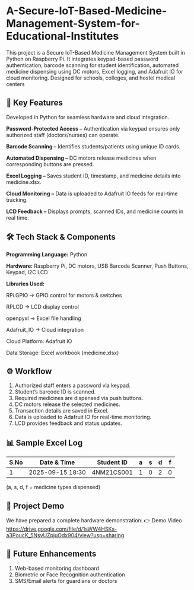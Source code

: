 # A-Secure-IoT-Based-Medicine-Management-System-for-Educational-Institutes
This project is a Secure IoT-Based Medicine Management System built in Python on Raspberry Pi. It integrates keypad-based password authentication, barcode scanning for student identification, automated medicine dispensing using DC motors, Excel logging, and Adafruit IO for cloud monitoring. Designed for schools, colleges, and hostel medical centers

## 🔑 Key Features

Developed in Python for seamless hardware and cloud integration.

**Password-Protected Access –** Authentication via keypad ensures only authorized staff (doctors/nurses) can operate.

**Barcode Scanning –** Identifies students/patients using unique ID cards.

**Automated Dispensing –** DC motors release medicines when corresponding buttons are pressed.

**Excel Logging –** Saves student ID, timestamp, and medicine details into medicine.xlsx.

**Cloud Monitoring –** Data is uploaded to Adafruit IO feeds for real-time tracking.

**LCD Feedback –** Displays prompts, scanned IDs, and medicine counts in real time.

## 🛠️ Tech Stack & Components

**Programming Language:** Python

**Hardware:** Raspberry Pi, DC motors, USB Barcode Scanner, Push Buttons, Keypad, I2C LCD

**Libraries Used:**

RPi.GPIO → GPIO control for motors & switches

RPLCD → LCD display control

openpyxl → Excel file handling

Adafruit_IO → Cloud integration

Cloud Platform: Adafruit IO

Data Storage: Excel workbook (medicine.xlsx)

## ⚙️ Workflow

1. Authorized staff enters a password via keypad.
2. Student’s barcode ID is scanned.
3. Required medicines are dispensed via push buttons.
4. DC motors release the selected medicines.
5. Transaction details are saved in Excel.
6. Data is uploaded to Adafruit IO for real-time monitoring.
7. LCD provides feedback and status updates.

## 📊 Sample Excel Log
| S.No | Date & Time      | Student ID | a | s | d | f |
| ---- | ---------------- | ---------- | - | - | - | - |
| 1    | 2025-09-15 18:30 | 4NM21CS001 | 1 | 0 | 2 | 0 |


(a, s, d, f = medicine types dispensed)


## 🎥 Project Demo

We have prepared a complete hardware demonstration:
👉 Demo Video https://drive.google.com/file/d/1sWW4HSKs-a3PoucK_5NsvUZpjuOdx904/view?usp=sharing

## 🚀 Future Enhancements

1. Web-based monitoring dashboard
2. Biometric or Face Recognition authentication
3. SMS/Email alerts for guardians or doctors

